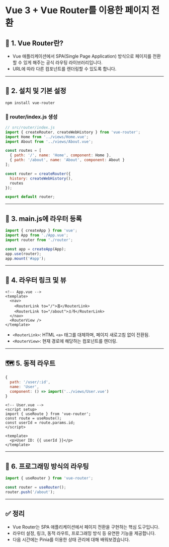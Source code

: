 # Vue 3 + Vue Router를 이용한 페이지 전환

## 🚦 1. Vue Router란?

- Vue 애플리케이션에서 SPA(Single Page Application) 방식으로 페이지를 전환할 수 있게 해주는 공식 라우팅 라이브러리입니다.
- URL에 따라 다른 컴포넌트를 렌더링할 수 있도록 합니다.

---

## 🔧 2. 설치 및 기본 설정

```bash
npm install vue-router
```

### 📄 router/index.js 생성

```js
// src/router/index.js
import { createRouter, createWebHistory } from 'vue-router';
import Home from '../views/Home.vue';
import About from '../views/About.vue';

const routes = [
  { path: '/', name: 'Home', component: Home },
  { path: '/about', name: 'About', component: About }
];

const router = createRouter({
  history: createWebHistory(),
  routes
});

export default router;
```

---

## 🧩 3. main.js에 라우터 등록

```js
import { createApp } from 'vue';
import App from './App.vue';
import router from './router';

const app = createApp(App);
app.use(router);
app.mount('#app');
```

---

## 🧭 4. 라우터 링크 및 뷰

```vue
<!-- App.vue -->
<template>
  <nav>
    <RouterLink to="/">홈</RouterLink>
    <RouterLink to="/about">소개</RouterLink>
  </nav>
  <RouterView />
</template>
```

- `<RouterLink>`: HTML `<a>` 태그를 대체하며, 페이지 새로고침 없이 전환됨.
- `<RouterView>`: 현재 경로에 해당하는 컴포넌트를 렌더링.

---

## 🗺️ 5. 동적 라우트

```js
{
  path: '/user/:id',
  name: 'User',
  component: () => import('../views/User.vue')
}
```

```vue
<!-- User.vue -->
<script setup>
import { useRoute } from 'vue-router';
const route = useRoute();
const userId = route.params.id;
</script>

<template>
  <p>User ID: {{ userId }}</p>
</template>
```

---

## 🔁 6. 프로그래밍 방식의 라우팅

```js
import { useRouter } from 'vue-router';

const router = useRouter();
router.push('/about');
```

---

## ✅ 정리

- Vue Router는 SPA 애플리케이션에서 페이지 전환을 구현하는 핵심 도구입니다.
- 라우터 설정, 링크, 동적 라우트, 프로그래밍 방식 등 유연한 기능을 제공합니다.
- 다음 시간에는 Pinia를 이용한 상태 관리에 대해 배워보겠습니다.

